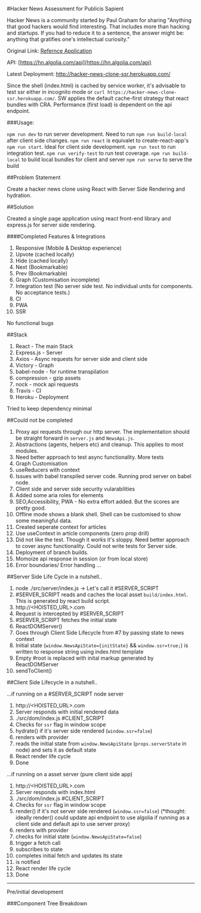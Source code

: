 #Hacker News Assessment for Publicis Sapient

Hacker News is a community started by Paul Graham for sharing &quot;Anything that good hackers
would find interesting. That includes more than hacking and startups. If you had to reduce it to a
sentence, the answer might be: anything that gratifies one&#39;s intellectual curiosity.&quot; 

Original Link: [Refernce Application](https://news.ycombinator.com/) 

API: [https://hn.algolia.com/api](https://hn.algolia.com/api)

Latest Deployment: http://hacker-news-clone-ssr.herokuapp.com/

Since the shell (index.html) is cached by service worker, it's advisable to test ssr either in incognito mode or ```curl https://hacker-news-clone-ssr.herokuapp.com/```. SW applies the default cache-first strategy that react bundles with CRA. Performance (first load) is dependent on the api endpoint.

###Usage:

`npm run dev` to run server development. Need to run `npm run build-local` after client side changes.
`npm run react` is equivalet to create-react-app's `npm run start`. Ideal for client side development.
`npm run test` to run integration test.
`npm run verify-test` to run test coverage.
`npm run build-local` to build local bundles for client and server
`npm run serve` to serve the build

##Problem Statement

Create a hacker news clone using React with Server Side Rendering and hydration.

##Solution

Created a single page application using react front-end library and express.js for server side rendering. 

####Completed Features & Integrations
1) Responsive (Mobile & Desktop experience)
2) Upvote (cached locally)
3) Hide (cached locally)
4) Next (Bookmarkable)
5) Prev (Bookmarkable)
6) Graph (Customisation incomplete)
7) Integration test (No server side test. No individual units for components. No acceptance tests.)
8) CI
9) PWA
10) SSR

No functional bugs

##Stack
1) React - The main Stack
2) Express.js - Server
3) Axios - Async requests for server side and client side
4) Victory - Graph
5) babel-node - for runtime transpilation
6) compression - gzip assets
7) nock - mock api requests
8) Travis - CI
9) Heroku - Deployment

Tried to keep dependency minimal

##Could not be completed

1) Proxy api requests through our http server. The implementation should be straight forward in ```server.js``` and ```NewsApi.js```.
2) Abstractions (agents, helpers etc) and cleanup. This applies to most modules.
3) Need better approach to test async functionality. More tests
4) Graph Customisation
5) useReducers with context
6) Issues with babel transpiled server code. Running prod server on babel node.
7) Client side and server side security vularabilities
8) Added some aria roles for elements
9) SEO,Accessibility, PWA - No extra effort added. But the scores are pretty good. 
10) Offline mode shows a blank shell. Shell can be customised to show some meaningful data.
11) Created seperate context for articles
12) Use useContext in article components (zero prop drill)
13) Did not like the test. Though it works it's sloppy. Need better approach to cover async functionality. Could not write tests for Server side.
14) Deployment of branch builds.
15) Momoize api response in session (or from local store)
16) Error boundaries/ Error handling
...


##Server Side Life Cycle
in a nutshell..

1) node ./src/server/index.js -> Let's call it #SERVER_SCRIPT
2) #SERVER_SCRIPT reads and caches the local asset ```build/index.html```. This is generated by react build script.
3) http://<HOISTED_URL>.com
4) Request is intercepted by #SERVER_SCRIPT
5) #SERVER_SCRIPT fetches the initial state
6) ReactDOMServer(<App serverState={initstate}/>)
7) Goes through Client Side Lifecycle from #7 by passing state to news context
7) Initial state (```window.NewsApiState={initState}``` && ```window.ssr=true;```) is written to response string using index.html template
8) Empty #root is replaced with inital markup generated by ReactDOMServer
9) sendToClient()

##Client Side Lifecycle 
in a nutshell..

...if running on a #SERVER_SCRIPT node server
1) http://<HOISTED_URL>.com
2) Server responds with initial rendered data
3) ./src/dom/index.js #CLIENT_SCRIPT
4) Checks for ```ssr``` flag in window scope
6) hydrate(<App />) if it's server side rendered (```window.ssr=false```)
7) <App /> renders <NewsDashboard /> with <NewsContext /> provider
8) <NewsContext /> reads the initial state from ```window.NewsApiState``` (```props.serverState``` in node) and sets it as default <API/> state
9) React render life cycle
10) Done

...if running on a asset server (pure client side app)

1) http://<HOISTED_URL>.com
2) Server responds with index.html
3) ./src/dom/index.js #CLIENT_SCRIPT
4) Checks for ```ssr``` flag in window scope
6) render(<App />) if it's not server side rendered (```window.ssr=false```) (*thought: ideally render() could update api endpoint to use algolia if running as a client side and default api to use server proxy)
7) <App /> renders <NewsDashboard /> with <NewsContext /> provider
8) <NewsContext /> checks for initial state (```window.NewsApiState=false```)
9) <NewsContext /> trigger a <NewsApi/> fetch call
10) <NewsContext /> subscribes to <NewsApi/> state
11) <NewsApi/> completes initial fetch and updates its state
12) <NewsContext /> is notified
13) React render life cycle
14) Done

----------------------------------------------------------

Pre/initial development

###Component Tree Breakdown

<Shell>
  <App  >
    <NewsDashboard>
      <NewsArticleList>
        <NewsArticle>
          <Comments>
          <VoteCount>
          <UpVote>
          <Hide>
          <AuthorName>
          <AuthorWebsite>
          <Time>
          <Title>
        </NewsArticle>
        <NewsArticle>...</NewsArticle>
      </NewsArticleList>
      <NewsArticleNavigation>
        <NextPost>
        <PrevPost>
      </NewsArticleNavigation>
      <Graph></Grapph>
    </NewsDashboard>
  </App>
</Shell>


#Server Side Rendering

Stage 1:
1) Users access Hacker-News-Clone dashboard
2) Express.js server will intercept '/' request
2) DataFetch module will make an api call
4) Create a store with raw data and processed the data
5) Render <App /> to string with store data
6) Content replacement of <div root> and expose raw data as {initialData} in window scope

Stage 2:
1) Respond based on page query
2) Mem-Cache response


#Client Side Rendering

Stage 1:
1) Users access Hacker-News-Clone dashboard
2) Server responds with initial markup and initial data
3) Create a store and process initial data
4) Merge data with local app data (hidden articles, upvotes)
5) Hydra <App /> with store data

Stage 2:
1) Set up Service Worker
2) Enhancements, SEO & Accessibility

#Deployment

#API's

Fetch Pages -> https://hn.algolia.com/api/v1/search?tags=story&page=&hitsPerPage=30


